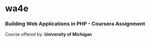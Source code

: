 # wa4e

### Building Web Applications in PHP - Coursera Assignment

Course offered by: **University of Michigan**
